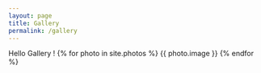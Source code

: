 ```yaml
---
layout: page
title: Gallery
permalink: /gallery
---
```


Hello Gallery !
{% for photo in site.photos %}
	{{ photo.image }}
{% endfor %}
